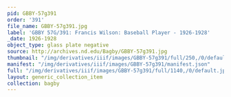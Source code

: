 ```yaml
---
pid: GBBY-57g391
order: '391'
file_name: GBBY-57g391.jpg
label: 'GBBY 57G/391: Francis Wilson: Baseball Player - 1926-1928'
_date: 1926-1928
object_type: glass plate negative
source: http://archives.nd.edu/Bagby/GBBY-57g391.jpg
thumbnail: "/img/derivatives/iiif/images/GBBY-57g391/full/250,/0/default.jpg"
manifest: "/img/derivatives/iiif/images/GBBY-57g391/manifest.json"
full: "/img/derivatives/iiif/images/GBBY-57g391/full/1140,/0/default.jpg"
layout: generic_collection_item
collection: bagby
---
```

